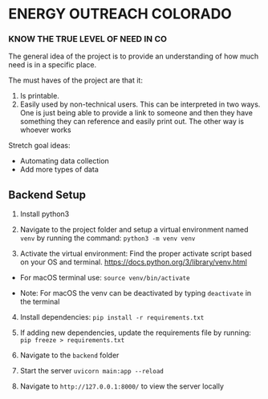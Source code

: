 # ENERGY OUTREACH COLORADO
### KNOW THE TRUE LEVEL OF NEED IN CO

The general idea of the project is to provide an understanding of how much need is in a specific place.

The must haves of the project are that it:

1. Is printable. 
2. Easily used by non-technical users. This can be interpreted in two ways. One is just being able to provide a link to someone and then they have something they can reference and easily print out. The other way is whoever works

Stretch goal ideas:
* Automating data collection
* Add more types of data

## Backend Setup
1. Install python3

2. Navigate to the project folder and setup a virtual environment named `venv` by running the command:
`python3 -m venv venv`

3. Activate the virtual environment:
Find the proper activate script based on your OS and terminal.  https://docs.python.org/3/library/venv.html

- For macOS terminal use: `source venv/bin/activate`

- Note: For macOS the venv can be deactivated by typing `deactivate` in the terminal

4. Install dependencies:
`pip install -r requirements.txt`

5. If adding new dependencies, update the requirements file by running:
`pip freeze > requirements.txt`

6. Navigate to the `backend` folder

7. Start the server
`uvicorn main:app --reload`

8. Navigate to `http://127.0.0.1:8000/` to view the server locally
